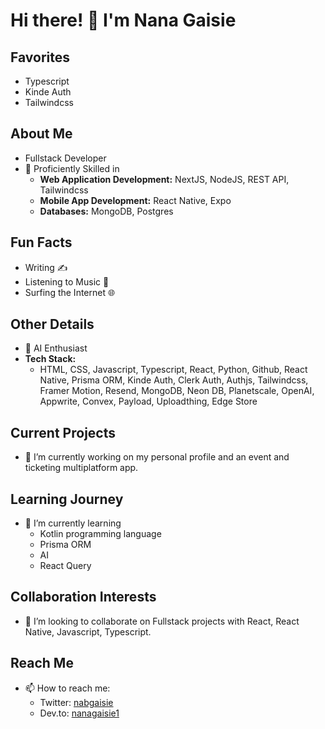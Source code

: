 # Hi there! 👋 I'm Nana Gaisie

<!--
**NANAGAISIE1/nanagaisie1** is a ✨ _special_ ✨ repository because its `README.md` (this file) appears on your GitHub profile.

Here are some ideas to get you started:

- 🔭 I’m currently working on ...
- 🌱 I’m currently learning ...
- 👯 I’m looking to collaborate on ...
- 🤔 I’m looking for help with ...
- 💬 Ask me about ...
- 📫 How to reach me: ...
- 😄 Pronouns: ...
- ⚡ Fun fact: ...
-->

## Favorites
- Typescript
- Kinde Auth
- Tailwindcss

## About Me
- Fullstack Developer
- 🌌 Proficiently Skilled in
   - **Web Application Development:** NextJS, NodeJS, REST API, Tailwindcss 
   - **Mobile App Development:** React Native, Expo 
   - **Databases:** MongoDB, Postgres

## Fun Facts
- Writing ✍️
- Listening to Music 🎵
- Surfing the Internet 🌐

## Other Details
- 👀 AI Enthusiast
- **Tech Stack:**
   - HTML, CSS, Javascript, Typescript, React, Python, Github, React Native, Prisma ORM, Kinde Auth, Clerk Auth, Authjs, Tailwindcss, Framer Motion, Resend, MongoDB, Neon DB, Planetscale, OpenAI, Appwrite, Convex, Payload, Uploadthing, Edge Store

## Current Projects
- 🔭 I’m currently working on my personal profile and an event and ticketing multiplatform app.

## Learning Journey
- 🌱 I’m currently learning
   - Kotlin programming language
   - Prisma ORM
   - AI
   - React Query

## Collaboration Interests
- 👯 I’m looking to collaborate on Fullstack projects with React, React Native, Javascript, Typescript.

## Reach Me
- 📫 How to reach me:
   - Twitter: [nabgaisie](https://twitter.com/nabgaisie)
   - Dev.to: [nanagaisie1](https://dev.to/nanagaisie1)

